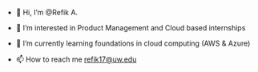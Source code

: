 - 👋 Hi, I’m @Refik A.
- 👀 I’m interested in Product Management and Cloud based internships
- 🌱 I’m currently learning foundations in cloud computing (AWS & Azure)

- 📫 How to reach me refik17@uw.edu

<!---
RefikAB/RefikAB is a ✨ special ✨ repository because its `README.md` (this file) appears on your GitHub profile.
You can click the Preview link to take a look at your changes.
--->
